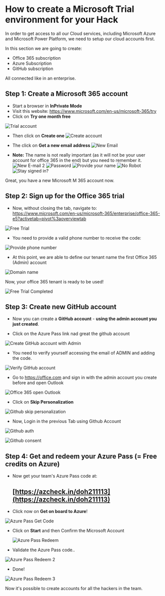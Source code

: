# How to create a Microsoft Trial environment for your Hack
In order to get access to all our Cloud services, including Microsoft Azure and Microsoft Power Platform, we need to setup our cloud accounts first.

In this section we are going to create: 

- Office 365 subscription 
- Azure Subscription 
- GitHub subscription 

All connected like in an enterprise. 

## Step 1: Create a Microsoft 365 account 

- Start a browser in **InPrivate Mode** 
- Visit this website: https://www.microsoft.com/en-us/microsoft-365/try
- Click on **Try one month free** 


![Trial account](img/m365_trial.png)

- Then click on __Create one__
![Create account](img/m365_create_account.png)

- The click on __Get a new email address__ 
![New Email](img/m365_create_email.png)

- **Note:** The name is not really important (as it will not be your user account for office 365 in the end) but you need to remember it. 
![New E-mail 2](img/m365_create_email2.png)
![Password](img/m365_create_password.png)
![Provide your name](img/m365_create_your_name.png)
![No Robot](img/m365_create_no_robot.png)
![Stay signed in?](img/m365_create_stay_signed_in.png)



Great, you have a new Microsoft M 365 account now.


## Step 2: Sign up for the Office 365 trial  

- Now, without closing the tab, navigate to: 
https://www.microsoft.com/en-us/microsoft-365/enterprise/office-365-e5?activetab=pivot%3aoverviewtab

![Free Trial](img/office365_free_trial.png)

- You need to provide a valid phone number to receive the code: 

![Provide phone number](img/office365_phone.png)

- At this point, we are able to define our tenant name the first Office 365 (Admin) account 

![Domain name](img/office365_admin_account.png)



Now, your office 365 tenant is ready to be used! 

![Free Trial Completed](img/office365_free_trial_completed.png)


## Step 3: Create new GitHub account 
- Now you can create a **GitHub account** - **using the admin account you just created**. 

- Click on the Azure Pass link nad great the github account 

![Create GitHub account with Admin](img/github_create_account.png)

- You need to verify yourself accessing the email of ADMIN and adding the code. 

![Verify GitHub account](img/github_launch_code.png)

- Go to https://office.com and sign in with the admin account you create before and open Outlook 

![Office 365 open Outlook ](img/office365_open_outlook.png)
 
 - Click on **Skip Personalization** 

![Github skip personalization ](img/github_skip_personalization.png)

 - Now, Login in the previous Tab using Github Account
 
 ![Github auth ](img/github_authorize.png)
 
 ![Github consent ](img/github_consent.png)


## Step 4: Get and redeem your Azure Pass (= Free credits on Azure)


 - Now get your team's Azure Pass code at: 
   ## [https://azcheck.in/doh211113](https://azcheck.in/doh211113)

 - Click now on __Get on board to Azure__! 
  
  ![Azure Pass Get Code](img/azure_pass_on_board.png)

 - Click on __Start__ and then Confirm the Microsoft Account 
   
   ![Azure Pass Redeem](img/azure_pass_redeem.png)

 - Validate the Azure Pass code..  
  
  ![Azure Pass Redeem 2](img/azure_pass_redeem2.png)

 - Done! 
  
  ![Azure Pass Redeem 3](img/azure_pass_redeem3.png)

 


Now it's possible to create accounts for all the hackers in the team. 
 
